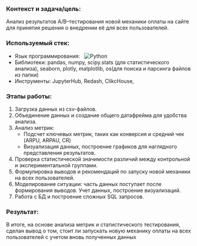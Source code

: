 ### Контекст и задача/цель:
Анализ результатов A/B–тестирования новой механики оплаты на сайте для принятия решения о внедрении её для всех пользователей.

### Используемый стек:
  - Язык программирования: &nbsp;
![Python](https://img.shields.io/badge/Python-blue?logo=python&labelColor=grey)
  - Библиотеки: pandas, numpy, scipy.stats (для статистического анализа), seaborn, plotly, matplotlib, os(для поиска и парсинга файлов из папки)
  - Инструменты: JupyterHub, Redash, ClikcHouse, 

### Этапы работы:
1. Загрузка данных из csv-файлов.<br>
2. Объединение данных и создание общего датафрейма для удобства анализа.<br>
3. Анализ метрик:<br>
    - Подсчет ключевых метрик, таких как конверсия и средний чек (ARPU, ARPAU, CR)<br>
    - Визуализация данных, построение графиков для наглядного представления результатов.<br>
4. Проверка статистической значимости различий между контрольной и экспериментальной группами.<br>
5. Формулировка выводов и рекомендаций по запуску новой механики на всех пользователей.<br>
6. Моделирование ситуации: часть данных поступает после формирования выводов. Учет данных, построение визуализаций.<br>
7. Работа с БД и построение сложных SQL запросов.


### Результат:
В итоге, на основе анализа метрик и статистического тестирования, сделан вывод о том, стоит ли запускать новую механику оплаты на всех пользователей с учетом вновь полученных данных
